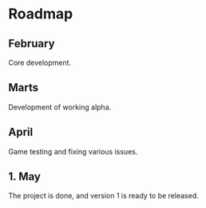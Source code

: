 # Roadmap
## February
Core development.

## Marts
Development of working alpha.

## April
Game testing and fixing various issues.

## 1. May
The project is done, and version 1 is ready to be released.
